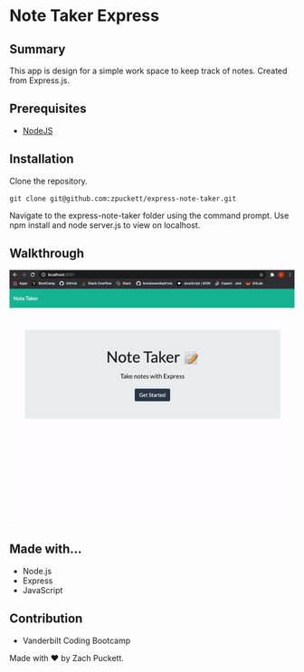 # Note Taker Express

## Summary
This app is design for a simple work space to keep track of notes. Created from Express.js.

## Prerequisites
* [NodeJS](https://nodejs.org/)

## Installation

Clone the repository.

```
git clone git@github.com:zpuckett/express-note-taker.git
```

Navigate to the express-note-taker folder using the command prompt.
Use npm install and node server.js to view on localhost.

## Walkthrough

![Walkthrough](Develop/noteexpresswt.gif)


## Made with...

* Node.js
* Express
* JavaScript

## Contribution

* Vanderbilt Coding Bootcamp

Made with :heart: by Zach Puckett.


